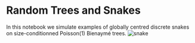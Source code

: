 # Random Trees and Snakes

In this notebook we simulate examples of globally centred discrete snakes on size-conditionned Poisson(1) Bienaymé trees. 
![snake](https://github.com/rivkamitchell/Random-Trees-and-Snakes/assets/40970336/d35ba1cb-22db-4207-954a-62029693b757)

